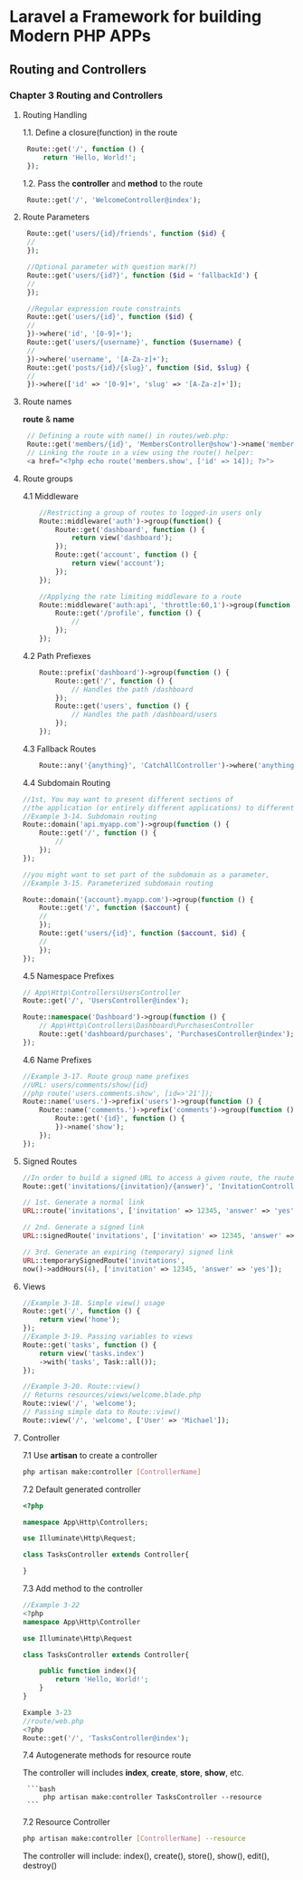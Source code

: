 # Laravel a Framework for building Modern PHP APPs

## Routing and Controllers

### Chapter 3 Routing and Controllers

<!-- ************************************************************** -->
<!-- ### Page 27 ~ Page 36 (2023-02-22) -->
<!-- ************************************************************** -->

1. Routing Handling

   1.1. Define a closure(function) in the route

   ```PHP
    Route::get('/', function () {
        return 'Hello, World!';
    });

   ```

   1.2. Pass the **controller** and **method** to the route

   ```PHP
    Route::get('/', 'WelcomeController@index');
   ```

2. Route Parameters

   ```PHP
    Route::get('users/{id}/friends', function ($id) {
    //
    });

    //Optional parameter with question mark(?)
    Route::get('users/{id?}', function ($id = 'fallbackId') {
    //
    });

    //Regular expression route constraints
    Route::get('users/{id}', function ($id) {
    //
    })->where('id', '[0-9]+');
    Route::get('users/{username}', function ($username) {
    //
    })->where('username', '[A-Za-z]+');
    Route::get('posts/{id}/{slug}', function ($id, $slug) {
    //
    })->where(['id' => '[0-9]+', 'slug' => '[A-Za-z]+']);
   ```

3. Route names

    **route** & **name**

   ```PHP
    // Defining a route with name() in routes/web.php:
    Route::get('members/{id}', 'MembersController@show')->name('members.show');
    // Linking the route in a view using the route() helper:
    <a href="<?php echo route('members.show', ['id' => 14]); ?>">
   ```

4. Route groups

    4.1 Middleware

    ```php
        //Restricting a group of routes to logged-in users only
        Route::middleware('auth')->group(function() {
            Route::get('dashboard', function () {
                return view('dashboard');
            });
            Route::get('account', function () {
                return view('account');
            });
        });

        //Applying the rate limiting middleware to a route
        Route::middleware('auth:api', 'throttle:60,1')->group(function () {
            Route::get('/profile', function () {
                //
            });
        });

    ```

    4.2 Path Prefiexes

    ```php
        Route::prefix('dashboard')->group(function () {
            Route::get('/', function () {
                // Handles the path /dashboard
            });
            Route::get('users', function () {
                // Handles the path /dashboard/users
            });
        });
    ```

    4.3 Fallback Routes

    ```php
        Route::any('{anything}', 'CatchAllController')->where('anything', '*');
    ```

    <!-- ************************************************************** -->
    <!-- 2023-02-24(Page 37- Page 43) -->
    <!-- ************************************************************** -->

    4.4 Subdomain Routing

    ```php
    //1st, You may want to present different sections of 
    //the application (or entirely different applications) to different subdomains. 
    //Example 3-14. Subdomain routing
    Route::domain('api.myapp.com')->group(function () {
        Route::get('/', function () {
            //
        });
    });

    //you might want to set part of the subdomain as a parameter, 
    //Example 3-15. Parameterized subdomain routing

    Route::domain('{account}.myapp.com')->group(function () {
        Route::get('/', function ($account) {
        //
        });
        Route::get('users/{id}', function ($account, $id) {
        //
        });
    });

    ```

    4.5 Namespace Prefixes

    ```php
    // App\Http\Controllers\UsersController
    Route::get('/', 'UsersController@index');

    Route::namespace('Dashboard')->group(function () {
        // App\Http\Controllers\Dashboard\PurchasesController
        Route::get('dashboard/purchases', 'PurchasesController@index');
    });
    ```

    4.6 Name Prefixes

    ```php
    //Example 3-17. Route group name prefixes
    //URL: users/comments/show/{id}
    //php route('users.comments.show', [id=>'21']);
    Route::name('users.')->prefix('users')->group(function () {
        Route::name('comments.')->prefix('comments')->group(function () {
            Route::get('{id}', function () {
            })->name('show');
        });
    });
    ```

5. Signed Routes

    ```php
    //In order to build a signed URL to access a given route, the route must have a name.
    Route::get('invitations/{invitation}/{answer}', 'InvitationController')->name('invitations');

    // 1st. Generate a normal link
    URL::route('invitations', ['invitation' => 12345, 'answer' => 'yes']);

    // 2nd. Generate a signed link
    URL::signedRoute('invitations', ['invitation' => 12345, 'answer' => 'yes']);

    // 3rd. Generate an expiring (temporary) signed link
    URL::temporarySignedRoute('invitations', 
    now()->addHours(4), ['invitation' => 12345, 'answer' => 'yes']);
    ```

6. Views

    ```php
    //Example 3-18. Simple view() usage
    Route::get('/', function () {
        return view('home');
    });
    //Example 3-19. Passing variables to views
    Route::get('tasks', function () {
        return view('tasks.index')
        ->with('tasks', Task::all());
    });

    //Example 3-20. Route::view()
    // Returns resources/views/welcome.blade.php
    Route::view('/', 'welcome');
    // Passing simple data to Route::view()
    Route::view('/', 'welcome', ['User' => 'Michael']);
    ```

7. Controller

    7.1 Use **artisan** to create a controller

    ```bash
    php artisan make:controller [ControllerName]
    ```

    7.2 Default generated controller
    ```php
    <?php

    namespace App\Http\Controllers;

    use Illuminate\Http\Request;

    class TasksController extends Controller{

    }
    ```
    7.3 Add method to the controller

    ```php
    //Example 3-22
    <?php
    namespace App\Http\Controller

    use Illuminate\Http\Request

    class TasksController extends Controller{

        public function index(){
            return 'Hello, World!';
        }
    }

    Example 3-23
    //route/web.php
    <?php
    Route::get('/', 'TasksController@index');
    ```

    7.4 Autogenerate methods for resource route
        
    The controller will includes **index**, **create**, **store**, **show**, etc.

        ```bash
            php artisan make:controller TasksController --resource
        ```
    

    <!-- ************************************************************** -->
    <!-- 2023-02-27(Page 43- Page 59) -->
    <!-- ************************************************************** -->

    7.2 Resource Controller

    ```bash
    php artisan make:controller [ControllerName] --resource
    ```

    The controller will include: index(), create(), store(), show(), edit(), destroy()
